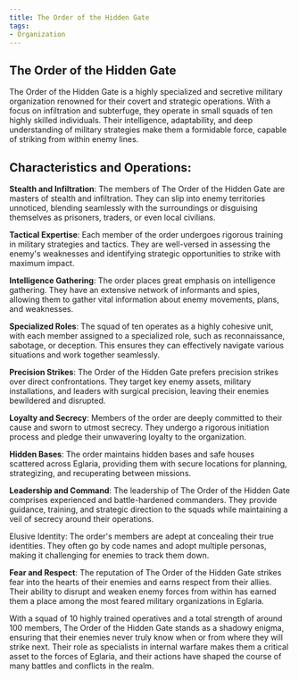 ```yaml
---
title: The Order of the Hidden Gate
tags:
- Organization
---
```

## The Order of the Hidden Gate

The Order of the Hidden Gate is a highly specialized and secretive military organization renowned for their covert and strategic operations. With a focus on infiltration and subterfuge, they operate in small squads of ten highly skilled individuals. Their intelligence, adaptability, and deep understanding of military strategies make them a formidable force, capable of striking from within enemy lines.
## Characteristics and Operations:

**Stealth and Infiltration**: The members of The Order of the Hidden Gate are masters of stealth and infiltration. They can slip into enemy territories unnoticed, blending seamlessly with the surroundings or disguising themselves as prisoners, traders, or even local civilians.

**Tactical Expertise**: Each member of the order undergoes rigorous training in military strategies and tactics. They are well-versed in assessing the enemy's weaknesses and identifying strategic opportunities to strike with maximum impact.

**Intelligence Gathering**: The order places great emphasis on intelligence gathering. They have an extensive network of informants and spies, allowing them to gather vital information about enemy movements, plans, and weaknesses.

**Specialized Roles**: The squad of ten operates as a highly cohesive unit, with each member assigned to a specialized role, such as reconnaissance, sabotage, or deception. This ensures they can effectively navigate various situations and work together seamlessly.

**Precision Strikes**: The Order of the Hidden Gate prefers precision strikes over direct confrontations. They target key enemy assets, military installations, and leaders with surgical precision, leaving their enemies bewildered and disrupted.

**Loyalty and Secrecy**: Members of the order are deeply committed to their cause and sworn to utmost secrecy. They undergo a rigorous initiation process and pledge their unwavering loyalty to the organization.

**Hidden Bases**: The order maintains hidden bases and safe houses scattered across Eglaria, providing them with secure locations for planning, strategizing, and recuperating between missions.

**Leadership and Command**: The leadership of The Order of the Hidden Gate comprises experienced and battle-hardened commanders. They provide guidance, training, and strategic direction to the squads while maintaining a veil of secrecy around their operations.

Elusive Identity: The order's members are adept at concealing their true identities. They often go by code names and adopt multiple personas, making it challenging for enemies to track them down.

**Fear and Respect**: The reputation of The Order of the Hidden Gate strikes fear into the hearts of their enemies and earns respect from their allies. Their ability to disrupt and weaken enemy forces from within has earned them a place among the most feared military organizations in Eglaria.

With a squad of 10 highly trained operatives and a total strength of around 100 members, The Order of the Hidden Gate stands as a shadowy enigma, ensuring that their enemies never truly know when or from where they will strike next. Their role as specialists in internal warfare makes them a critical asset to the forces of Eglaria, and their actions have shaped the course of many battles and conflicts in the realm.